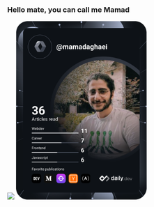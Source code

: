 ### Hello mate, you can call me Mamad

<!--
**MrAghaei/MrAghaei** is a ✨ _special_ ✨ repository because its `README.md` (this file) appears on your GitHub profile.

Here are some ideas to get you started:

- 🔭 I’m currently working on ...
- 🌱 I’m currently learning ...
- 👯 I’m looking to collaborate on ...
- 🤔 I’m looking for help with ...
- 💬 Ask me about ...
- 📫 How to reach me: ...
- 😄 Pronouns: ...
- ⚡ Fun fact: ...
-->
<img src="{https://img.shields.io/badge/Instagram-E4405F?style=for-the-badge&logo=instagram&logoColor=white}" />
<a href="https://app.daily.dev/mamadaghaei"><img src="https://github.com/MrAghaei/MrAghaei/blob/main/devcard.svg" width="300" alt="Mamad Aghaei's Dev Card"/></a>

